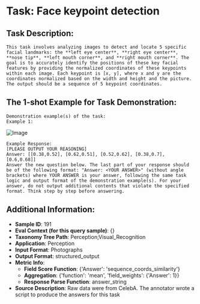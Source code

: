 # Task: Face keypoint detection

## Task Description:

```
This task involves analyzing images to detect and locate 5 specific facial landmarks: the **left eye center**, **right eye center**, **nose tip**, **left mouth corner**, and **right mouth corner**. The goal is to accurately identify the positions of these key facial features by providing the normalized coordinates of these keypoints within each image. Each keypoint is [x, y], where x and y are the coordinates normalized based on the width and height and the picture. The output should be a sequence of 5 keypoint coordinates.
```

## The 1-shot Example for Task Demonstration:

```
Demonstration example(s) of the task:
Example 1:
```

![Image](0.png)

```
Example Response:
[PLEASE OUTPUT YOUR REASONING]
Answer: [[0.38,0.52], [0.62,0.51], [0.52,0.62], [0.38,0.7], [0.6,0.68]]
Answer the new question below. The last part of your response should be of the following format: "Answer: <YOUR ANSWER>" (without angle brackets) where YOUR ANSWER is your answer, following the same task logic and output format of the demonstration example(s). For your answer, do not output additional contents that violate the specified format. Think step by step before answering.
```

## Additional Information:

- **Sample ID**: 191
- **Eval Context (for this query sample)**: {}
- **Taxonomy Tree Path**: Perception;Visual_Recognition
- **Application**: Perception
- **Input Format**: Photographs
- **Output Format**: structured_output
- **Metric Info**:
  - **Field Score Function**: {'Answer': 'sequence_coords_similarity'}
  - **Aggregation**: {'function': 'mean', 'field_weights': {'Answer': 1}}
  - **Response Parse Function**: answer_string
- **Source Description**: Raw data were from CelebA. The annotator wrote a script to produce the answers for this task
